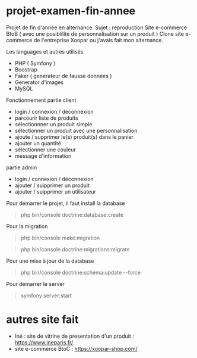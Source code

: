 # projet-examen-fin-annee

Projet de fin d'année en alternance.
Sujet : reproduction Site e-commerce BtoB ( avec une posiblilité de personnalisation sur un produit )
Clone site e-commerce de l'entreprise Xoopar ou j'avais fait mon alternance.

Les languages et autres utilisés
* PHP ( Symfony )
* Boostrap
* Faker ( generateur de fausse données )
* Generator d'images
* MySQL

Fonctionnement 
partie client
* login / connexion / déconnexion
* parcourir liste de produits
* sélectionnner un produit simple
* sélectionner un produit avec une personnalisation
* ajoute / supprimer le(s) produit(s) dans le panier
* ajouter un quantité
* sélectionner une couleur
* message d'information

partie admin
* login / connexion / déconnexion
* ajouter / suipprimer un produit
* ajouter / suipprimer un utilisateur

Pour démarrer le projet, il faut install la database

> php bin/console doctrine:database:create

Pour la migration
> php bin/console make:migration

> php bin/console doctrine:migrations:migrate

Pour une mise à jour de la database
> php bin/console doctrine:schema:update --force

Pour démarrer le server
> symfony server:start


# autres site fait

* Iné : site de vitrine de presentation d'un produit : https://www.ineparis.fr/
* site e-commerce BtoC : https://xoopar-shop.com/
